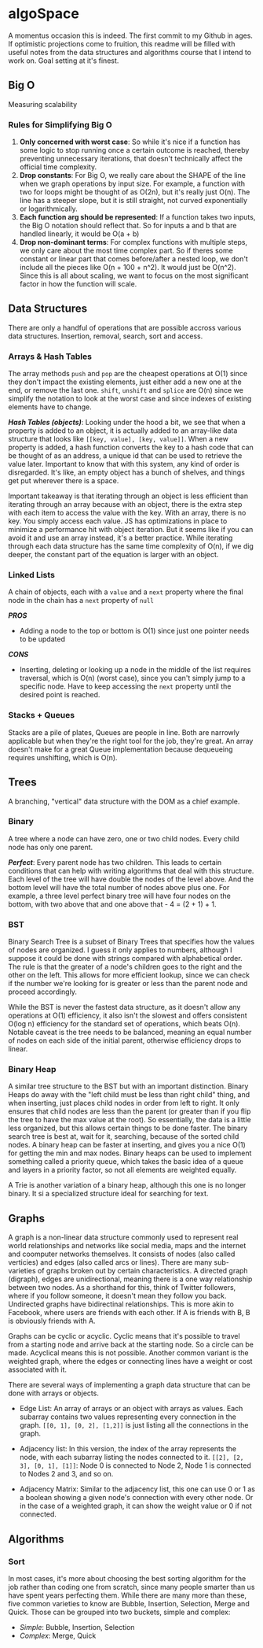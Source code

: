 # algoSpace

A momentus occasion this is indeed. The first commit to my Github in ages. If optimistic projections come to fruition, this readme will be filled with useful notes from the data structures and algorithms course that I intend to work on. Goal setting at it's finest. 

## Big O

Measuring scalability

### Rules for Simplifying Big O

1. **Only concerned with worst case**: So while it's nice if a function has some logic to stop running once a certain outcome is reached, thereby preventing unnecessary iterations, that doesn't technically affect the official time complexity.
2. **Drop constants**: For Big O, we really care about the SHAPE of the line when we graph operations by input size. For example, a function with two for loops might be thought of as O(2n), but it's really just O(n). The line has a steeper slope, but it is still straight, not curved exponentially or logarithmically.
3. **Each function arg should be represented**: If a function takes two inputs, the Big O notation should reflect that. So for inputs a and b that are handled linearly, it would be O(a + b)
4. **Drop non-dominant terms**: For complex functions with multiple steps, we only care about the most time complex part. So if theres some constant or linear part that comes before/after a nested loop, we don't include all the pieces like O(n + 100 + n^2). It would just be O(n^2). Since this is all about scaling, we want to focus on the most significant factor in how the function will scale.

## Data Structures

There are only a handful of operations that are possible accross various data structures. Insertion, removal, search, sort and access.

### Arrays & Hash Tables

The array methods `push` and `pop` are the cheapest operations at O(1) since they don't impact the existing elements, just either add a new one at the end, or remove the last one.  `shift`, `unshift` and `splice` are O(n) since we simplify the notation to look at the worst case and since indexes of existing elements have to change.

***Hash Tables (objects)***: Looking under the hood a bit, we see that when a property is added to an object, it is actually added to an array-like data structure that looks like `[[key, value], [key, value]]`. When a new property is added, a hash function converts the key to a hash code that can be thought of as an address, a unique id that can be used to retrieve the value later. Important to know that with this system, any kind of order is disregarded. It's like, an empty object has a bunch of shelves, and things get put wherever there is a space.

Important takeaway is that iterating through an object is less efficient than iterating through an array because with an object, there is the extra step with each item to access the value with the key. With an array, there is no key. You simply access each value. JS has optimizations in place to minimize a performance hit with object iteration. But it seems like if you can avoid it and use an array instead, it's a better practice.  While iterating through each data structure has the same time complexity of O(n), if we dig deeper, the constant part of the equation is larger with an object.

### Linked Lists

A chain of objects, each with a `value` and a `next` property where the final node in the chain has a `next` property of `null`

***PROS***
- Adding a node to the top or bottom is O(1) since just one pointer needs to be updated

***CONS***
- Inserting, deleting or looking up a node in the middle of the list requires traversal, which is O(n) (worst case), since you can't simply jump to a specific node. Have to keep accessing the `next` property until the desired point is reached.

### Stacks + Queues

Stacks are a pile of plates, Queues are people in line. Both are narrowly applicable but when they're the right tool for the job, they're great. An array doesn't make for a great Queue implementation because dequeueing requires unshifting, which is O(n).

## Trees

A branching, "vertical" data structure with the DOM as a chief example.

### Binary

A tree where a node can have zero, one or two child nodes. Every child node has only one parent.

***Perfect***: Every parent node has two children. This leads to certain conditions that can help with writing algorithms that deal with this structure.  Each level of the tree will have double the nodes of the level above. And the bottom level will have the total number of nodes above plus one. For example, a three level perfect binary tree will have four nodes on the bottom, with two above that and one above that - 4 = (2 + 1) + 1.

### BST

Binary Search Tree is a subset of Binary Trees that specifies how the values of nodes are organized. I guess it only applies to numbers, although I suppose it could be done with strings compared with alphabetical order. The rule is that the greater of a node's children goes to the right and the other on the left. This allows for more efficient lookup, since we can check if the number we're looking for is greater or less than the parent node and proceed accordingly. 

While the BST is never the fastest data structure, as it doesn't allow any operations at O(1) efficiency, it also isn't the slowest and offers consistent O(log n) efficiency for the standard set of operations, which beats O(n). Notable caveat is the tree needs to be balanced, meaning an equal number of nodes on each side of the initial parent, otherwise efficiency drops to linear.

### Binary Heap

A similar tree structure to the BST but with an important distinction. Binary Heaps do away with the "left child must be less than right child" thing, and when inserting, just places child nodes in order from left to right. It only ensures that child nodes are less than the parent (or greater than if you flip the tree to have the max value at the root). So essentially, the data is a little less organized, but this allows certain things to be done faster. The binary search tree is best at, wait for it, searching, because of the sorted child nodes. A binary heap can be faster at inserting, and gives you a nice O(1) for getting the min and max nodes. Binary heaps can be used to implement something called a priority queue, which takes the basic idea of a queue and layers in a priority factor, so not all elements are weighted equally.

A Trie is another variation of a binary heap, although this one is no longer binary. It si a specialized structure ideal for searching for text.

## Graphs

A graph is a non-linear data structure commonly used to represent real world relationships and networks like social media, maps and the internet and coomputer networks themselves. It consists of nodes (also called verticies) and edges (also called arcs or lines). There are many sub-varieties of graphs broken out by certain characteristics.  A directed graph (digraph), edges are unidirectional, meaning there is a one way relationship between two nodes. As a shorthand for this, think of Twitter followers, where if you follow someone, it doesn't mean they follow you back.  Undirected graphs have bidirectinal relationships. This is more akin to Facebook, where users are friends with each other. If A is friends with B, B is obviously friends with A.  

Graphs can be cyclic or acyclic. Cyclic means that it's possible to travel from a starting node and arrive back at the starting node. So a circle can be made. Acyclical means this is not possible.  Another common variant is the weighted graph, where the edges or connecting lines have a weight or cost associated with it.

There are several ways of implementing a graph data structure that can be done with arrays or objects.

- Edge List: An array of arrays or an object with arrays as values. Each subarray contains two values representing every connection in the graph. `[[0, 1], [0, 2], [1,2]]` is just listing all the connections in the graph.

- Adjacency list: In this version, the index of the array represents the node, with each subarray listing the nodes connected to it. `[[2], [2, 3], [0, 1], [1]]`: Node 0 is connected to Node 2, Node 1 is connected to Nodes 2 and 3, and so on.

- Adjacency Matrix: Similar to the adjacency list, this one can use 0 or 1 as a boolean showing a given node's connection with every other node. Or in the case of a weighted graph, it can show the weight value or 0 if not connected.

## Algorithms

### Sort

In most cases, it's more about choosing the best sorting algorithm for the job rather than coding one from scratch, since many people smarter than us have spent years perfecting them.  While there are many more than these, five common varieties to know are Bubble, Insertion, Selection, Merge and Quick.  Those can be grouped into two buckets, simple and complex:

- *Simple*: Bubble, Insertion, Selection
- *Complex*: Merge, Quick